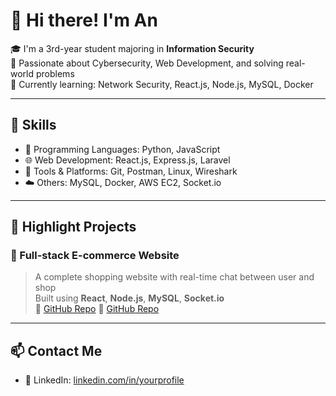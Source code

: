 # 👋 Hi there! I'm An

🎓 I'm a 3rd-year student majoring in **Information Security**  
🔐 Passionate about Cybersecurity, Web Development, and solving real-world problems  
🌱 Currently learning: Network Security, React.js, Node.js, MySQL, Docker  

---

## 💼 Skills

- 🧠 Programming Languages: Python, JavaScript  
- 🌐 Web Development: React.js, Express.js, Laravel  
- 🔧 Tools & Platforms: Git, Postman, Linux, Wireshark  
- ☁️ Others: MySQL, Docker, AWS EC2, Socket.io

---

## 🚀 Highlight Projects


### 🛒 Full-stack E-commerce Website
> A complete shopping website with real-time chat between user and shop  
> Built using **React**, **Node.js**, **MySQL**, **Socket.io**  
🔗 [GitHub Repo](https://github.com/thunww/Ecommerce-Fe.git)
🔗 [GitHub Repo](https://github.com/thunww/Ecommerce-Be.git)
---



## 📫 Contact Me


- 💼 LinkedIn: [linkedin.com/in/yourprofile](https://www.linkedin.com/in/van-an-nguyen-68270624a/)  
